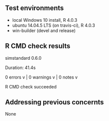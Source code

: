 ## Test environments

-   local Windows 10 install, R 4.0.3
-   ubuntu 14.04.5 LTS (on travis-ci), R 4.0.3
-   win-builder (devel and release)

## R CMD check results

simstandard 0.6.0

Duration: 41.4s

0 errors v \| 0 warnings v \| 0 notes v

R CMD check succeeded


## Addressing previous concernts

None 
